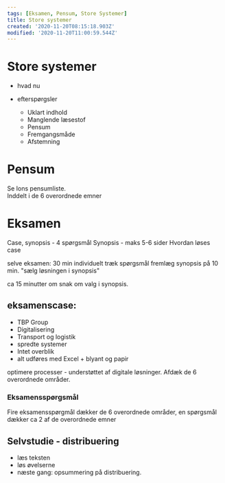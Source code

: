 ```yaml
---
tags: [Eksamen, Pensum, Store Systemer]
title: Store systemer
created: '2020-11-20T08:15:18.903Z'
modified: '2020-11-20T11:00:59.544Z'
---
```


# Store systemer
- hvad nu
  

- efterspørgsler
  - Uklart indhold
  - Manglende læsestof
  - Pensum
  - Fremgangsmåde
  - Afstemning

# Pensum
Se Ions pensumliste.  
Inddelt i de 6 overordnede emner

# Eksamen
Case, synopsis - 4 spørgsmål
Synopsis - maks 5-6 sider
Hvordan løses case

selve eksamen: 30 min individuelt
træk spørgsmål
fremlæg synopsis på 10 min. "sælg løsningen i synopsis"

ca 15 minutter om snak om valg i synopsis.

## eksamenscase:
- TBP Group
- Digitalisering
- Transport og logistik
- spredte systemer
- Intet overblik
- alt udføres med Excel + blyant og papir

optimere processer - understøttet af digitale løsninger.
Afdæk de 6 overordnede områder.

### Eksamensspørgsmål
Fire eksamensspørgmål dækker de 6 overordnede områder, en spørgsmål dækker ca 2 af de overordnede emner





## Selvstudie - distribuering
- læs teksten
- løs øvelserne
- næste gang: opsummering på distribuering.
